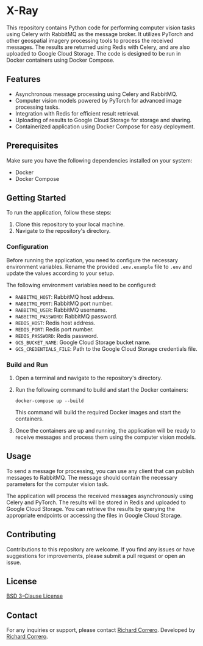 # X-Ray

This repository contains Python code for performing computer vision tasks using Celery with RabbitMQ as the message broker. It utilizes PyTorch and other geospatial imagery processing tools to process the received messages. The results are returned using Redis with Celery, and are also uploaded to Google Cloud Storage. The code is designed to be run in Docker containers using Docker Compose.

## Features

- Asynchronous message processing using Celery and RabbitMQ.
- Computer vision models powered by PyTorch for advanced image processing tasks.
- Integration with Redis for efficient result retrieval.
- Uploading of results to Google Cloud Storage for storage and sharing.
- Containerized application using Docker Compose for easy deployment.

## Prerequisites

Make sure you have the following dependencies installed on your system:

- Docker
- Docker Compose

## Getting Started

To run the application, follow these steps:

1. Clone this repository to your local machine.
2. Navigate to the repository's directory.

### Configuration

Before running the application, you need to configure the necessary environment variables. Rename the provided `.env.example` file to `.env` and update the values according to your setup.

The following environment variables need to be configured:

- `RABBITMQ_HOST`: RabbitMQ host address.
- `RABBITMQ_PORT`: RabbitMQ port number.
- `RABBITMQ_USER`: RabbitMQ username.
- `RABBITMQ_PASSWORD`: RabbitMQ password.
- `REDIS_HOST`: Redis host address.
- `REDIS_PORT`: Redis port number.
- `REDIS_PASSWORD`: Redis password.
- `GCS_BUCKET_NAME`: Google Cloud Storage bucket name.
- `GCS_CREDENTIALS_FILE`: Path to the Google Cloud Storage credentials file.

### Build and Run

1. Open a terminal and navigate to the repository's directory.
2. Run the following command to build and start the Docker containers:

   ```
   docker-compose up --build
   ```

   This command will build the required Docker images and start the containers.

3. Once the containers are up and running, the application will be ready to receive messages and process them using the computer vision models.

## Usage

To send a message for processing, you can use any client that can publish messages to RabbitMQ. The message should contain the necessary parameters for the computer vision task.

The application will process the received messages asynchronously using Celery and PyTorch. The results will be stored in Redis and uploaded to Google Cloud Storage. You can retrieve the results by querying the appropriate endpoints or accessing the files in Google Cloud Storage.

## Contributing

Contributions to this repository are welcome. If you find any issues or have suggestions for improvements, please submit a pull request or open an issue.

## License

[BSD 3-Clause License](https://opensource.org/license/bsd-3-clause/)

## Contact

For any inquiries or support, please contact [Richard Correro](mailto:richard@richardcorrero.com). Developed by [Richard Correro](mailto:richard@richardcorrero.com).

